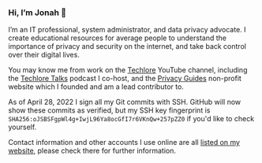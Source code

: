 ### Hi, I’m Jonah 👋

I’m an IT professional, system administrator, and data privacy advocate. I create educational resources for average people to understand the importance of privacy and security on the internet, and take back control over their digital lives.

You may know me from work on the [Techlore](https://www.youtube.com/playlist?list=PL3KeV6Ui_4CZRb5Z4qZjsIGZrUWbDc3Mn) YouTube channel, including the [Techlore Talks](https://www.imdb.com/title/tt27252550/) podcast I co-host, and the [Privacy Guides](https://www.privacyguides.org) non-profit website which I founded and am a lead contributor to.

As of April 28, 2022 I sign all my Git commits with SSH. GitHub will now show these commits as verified, but my SSH key fingerprint is `SHA256:oJSBSFgpWl4g+IwjL96Ya8ocGfI7r6VKnQw+257pZZ0` if you'd like to check yourself.

Contact information and other accounts I use online are all [listed on my website](https://www.jonaharagon.com/accounts), please check there for further information.
